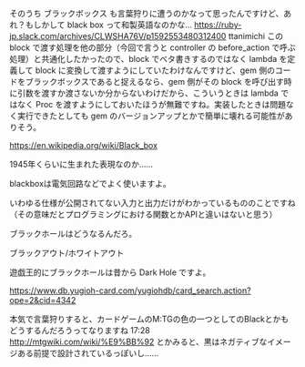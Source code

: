 そのうち ブラックボックス も言葉狩りに遭うのかなって思ったんですけど、あれ？もしかして black box って和製英語なのかな...
https://ruby-jp.slack.com/archives/CLWSHA76V/p1592553480312400
ttanimichi
この block で渡す処理を他の部分（今回で言うと controller の before_action で呼ぶ処理）と共通化したかったので、block でベタ書きするのではなく lambda   を定義して block に変換して渡すようにしていたわけなんですけど、gem 側のコードをブラックボックスであると捉えるなら、gem 側がその block を呼び出す時に引数を渡すか渡さないか分からないわけだから、こういうときは lambda ではなく Proc を渡すようにしておいたほうが無難ですね。実装したときは問題なく実行できたとしても gem のバージョンアップとかで簡単に壊れる可能性がありそう。

https://en.wikipedia.org/wiki/Black_box


1945年くらいに生まれた表現なのか……


blackboxは電気回路などでよく使いますよ。


いわゆる仕様が公開されてない入力と出力だけがわかっているもののことですね
（その意味だとプログラミングにおける関数とかAPIと違いはないと思う）

ブラックホールはどうなるんだろ。

ブラックアウト/ホワイトアウト

遊戯王的にブラックホールは昔から Dark Hole ですよ。

https://www.db.yugioh-card.com/yugiohdb/card_search.action?ope=2&cid=4342


本気で言葉狩りすると、カードゲームのM:TGの色の一つとしてのBlackとかもどうするんだろうってなりますね
17:28
http://mtgwiki.com/wiki/%E9%BB%92 とかみると、黒はネガティブなイメージある前提で設計されているっぽいし……